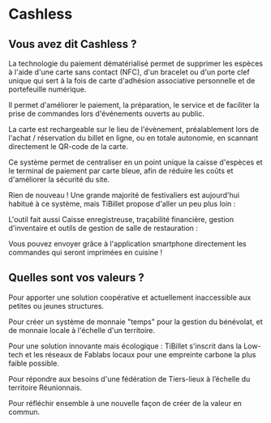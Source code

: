 # Cashless
## Vous avez dit Cashless ?

La technologie du paiement dématérialisé permet de supprimer les espèces
à l'aide d'une carte sans contact (NFC), d'un bracelet ou d'un
porte clef unique qui sert à la fois de carte d'adhésion associative
personnelle et de portefeuille numérique.

Il permet d'améliorer le paiement, la préparation,
le service et de faciliter la prise de commandes lors d'événements ouverts au public.

La carte est rechargeable sur le lieu de l'évènement,
préalablement lors de l'achat / réservation du billet en ligne,
ou en totale autonomie, en scannant directement le QR-code de la carte.

Ce système permet de centraliser en un point unique la caisse d'espèces
et le terminal de paiement par carte bleue, afin de réduire les coûts et
d'améliorer la sécurité du site.

Rien de nouveau ! Une grande majorité de festivaliers est aujourd'hui habitué
à ce système, mais TiBillet propose d'aller un peu plus loin :

L'outil fait aussi Caisse enregistreuse, traçabilité financière,
gestion d'inventaire et outils de gestion de salle de restauration :

Vous pouvez envoyer grâce à l'application smartphone directement
les commandes qui seront imprimées en cuisine !

## Quelles sont vos valeurs ?

Pour apporter une solution coopérative et actuellement inaccessible aux petites ou jeunes structures.

Pour créer un système de monnaie "temps" pour la gestion du bénévolat, et de monnaie locale à l'échelle d'un territoire.

Pour une solution innovante mais écologique : TiBillet s'inscrit dans la Low-tech et les réseaux de Fablabs locaux pour
une empreinte carbone la plus faible possible.

Pour répondre aux besoins d'une fédération de Tiers-lieux à l’échelle du territoire Réunionnais.

Pour réfléchir ensemble à une nouvelle façon de créer de la valeur en commun.